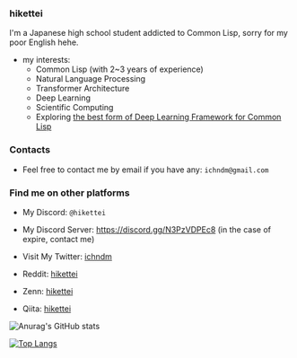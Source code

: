 ### hikettei

I'm a Japanese high school student addicted to Common Lisp, sorry for my poor English hehe.

- my interests:
    - Common Lisp (with 2~3 years of experience)
    - Natural Language Processing
    - Transformer Architecture
    - Deep Learning
    - Scientific Computing
    - Exploring [the best form of Deep Learning Framework for Common Lisp](https://github.com/hikettei/cl-waffe2)

### Contacts

- Feel free to contact me by email if you have any: `ichndm@gmail.com`


### Find me on other platforms

- My Discord: `@hikettei`

- My Discord Server: https://discord.gg/N3PzVDPEc8 (in the case of expire, contact me)

- Visit My Twitter: [ichndm](https://twitter.com/ichndm)

- Reddit: [hikettei](https://www.reddit.com/user/hikettei)

- Zenn:   [hikettei](https://zenn.dev/hikettei)

- Qiita:  [hikettei](https://qiita.com/hikettei)

  
![Anurag's GitHub stats](https://github-readme-stats.vercel.app/api?username=hikettei&show_icons=true&theme=graywhite&count_private=true)

[![Top Langs](https://github-readme-stats.vercel.app/api/top-langs/?username=hikettei)](https://github.com/anuraghazra/github-readme-stats)

